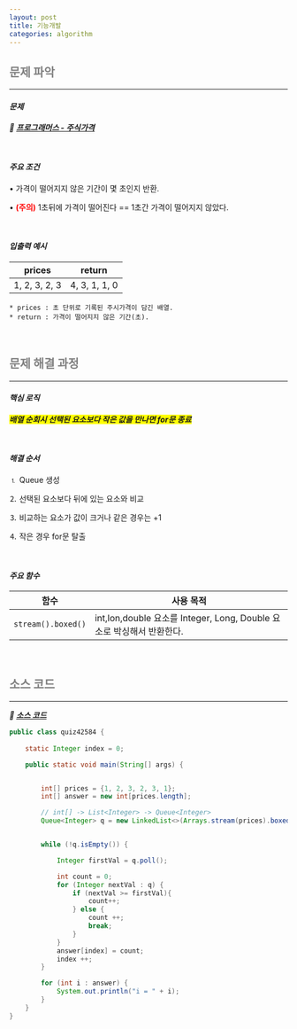 ```yaml
---
layout: post
title: 기능개발
categories: algorithm
---
```


## <span style="color:gray">문제 파악</span>

---

#### ***문제***

***🔖 [프로그래머스 -  주식가격](https://school.programmers.co.kr/learn/courses/30/lessons/42584)***

<br>

#### ***주요 조건***

• 가격이 떨어지지 않은 기간이 몇 초인지 반환.

• **<span style="color:red">(주의)</span>** 1초뒤에 가격이 떨어진다 == 1초간 가격이 떨어지지 않았다. 

<br>

#### ***입출력 예시***

|prices|return|
|------|------|
|1, 2, 3, 2, 3|4, 3, 1, 1, 0|

    * prices : 초 단위로 기록된 주시가격이 담긴 배열.
    * return : 가격이 떨어지지 않은 기간(초).

<br>

## <span style="color:gray">문제 해결 과정</span>

---

#### ***핵심 로직***

***<span style="background-color:yellow">배열 순회시 선택된 요소보다 작은 값을 만나면 for문 종료</span>***

<br>

#### ***해결 순서***

⒈ Queue 생성

⒉ 선택된 요소보다 뒤에 있는 요소와 비교

⒊ 비교하는 요소가 값이 크거나 같은 경우는 +1

⒋ 작은 경우 for문 탈출

<br>

#### ***주요 함수***

|함수|사용 목적|
|----|----|
|`stream().boxed()`|int,lon,double 요소를 Integer, Long, Double 요소로 박싱해서 반환한다.|

<br>

## <span style="color:gray">소스 코드</span>

---

***🔖 [소스 코드](https://github.com/Gilbert9172/coding-test/blob/main/programmers/levelTwo/quiz42584.java)***

```java
public class quiz42584 {
    
    static Integer index = 0;

    public static void main(String[] args) {


        int[] prices = {1, 2, 3, 2, 3, 1};
        int[] answer = new int[prices.length];

        // int[] -> List<Integer> -> Queue<Integer>
        Queue<Integer> q = new LinkedList<>(Arrays.stream(prices).boxed().collect(Collectors.toList()));


        while (!q.isEmpty()) {

            Integer firstVal = q.poll();

            int count = 0;
            for (Integer nextVal : q) {
                if (nextVal >= firstVal){
                    count++;
                } else {
                    count ++;
                    break;
                }
            }
            answer[index] = count;
            index ++;
        }

        for (int i : answer) {
            System.out.println("i = " + i);
        }
    }
}
```
